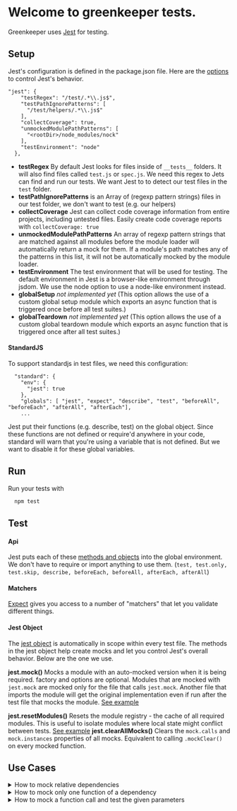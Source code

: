 # Welcome to greenkeeper tests.
Greenkeeper uses [Jest](https://facebook.github.io/jest/) for testing.
## Setup
Jest's configuration is defined in the package.json file. Here are the [options](https://facebook.github.io/jest/docs/en/configuration.html#options) to control Jest's behavior.
```
"jest": {
    "testRegex": "/test/.*\\.js$",
    "testPathIgnorePatterns": [
      "/test/helpers/.*\\.js$"
    ],
    "collectCoverage": true,
    "unmockedModulePathPatterns": [
      "<rootDir>/node_modules/nock"
    ],
    "testEnvironment": "node"
  },
```
- **testRegex**
    By default Jest looks for files inside of `__tests__` folders. It will also find files called `test.js` or `spec.js`. We need this regex to Jets can find and run our tests. We want Jest to to detect our test files in the `test` folder.
- **testPathIgnorePatterns**
    is an Array of (regexp pattern strings) files in our test folder, we don't want to test (e.g. our helpers)
- **collectCoverage**
    Jest can collect code coverage information from entire projects, including untested files. Easily create code coverage reports with `collectCoverage: true`
- **unmockedModulePathPatterns**
    An array of regexp pattern strings that are matched against all modules before the module loader will automatically return a mock for them. If a module's path matches any of the patterns in this list, it will not be automatically mocked by the module loader.
- **testEnvironment**
    The test environment that will be used for testing. The default environment in Jest is a browser-like environment through jsdom. We use the node option to use a node-like environment instead.
- **globalSetup**
    *not implemented yet* (This option allows the use of a custom global setup module which exports an async function that is triggered once before all test suites.)
- **globalTeardown**
    *not implemented yet* (This option allows the use of a custom global teardown module which exports an async function that is triggered once after all test suites.)

#### StandardJS
To support standardjs in test files, we need this configuration:
```
  "standard": {
    "env": {
      "jest": true
    },
    "globals": [ "jest", "expect", "describe", "test", "beforeAll", "beforeEach", "afterAll", "afterEach"],
    ...
```
Jest put their functions (e.g. describe, test) on the global object. Since these functions are not defined or require'd anywhere in your code, standard will warn that you're using a variable that is not defined. But we want to disable it for these global variables.

## Run
Run your tests with
```sh
  npm test
```

## Test
#### Api
Jest puts each of these [methods and objects](https://facebook.github.io/jest/docs/en/api.html) into the global environment. We don't have to require or import anything to use them.
(`test, test.only, test.skip, describe, beforeEach, beforeAll, afterEach, afterAll`)

#### Matchers
[Expect](https://facebook.github.io/jest/docs/en/expect.html) gives you access to a number of "matchers" that let you validate different things.

#### Jest Object
The [jest object](https://facebook.github.io/jest/docs/en/jest-object.html) is automatically in scope within every test file. The methods in the jest object help create mocks and let you control Jest's overall behavior.
Below are the one we use.

**jest.mock()**
 Mocks a module with an auto-mocked version when it is being required. factory and options are optional. Modules that are mocked with `jest.mock` are mocked only for the file that calls `jest.mock`. Another file that imports the module will get the original implementation even if run after the test file that mocks the module.
 [See example](https://facebook.github.io/jest/docs/en/jest-object.html#jestmockmodulename-factory-options)

**jest.resetModules()**
Resets the module registry - the cache of all required modules. This is useful to isolate modules where local state might conflict between tests.
[See example](https://facebook.github.io/jest/docs/en/jest-object.html#jestresetmodules)
**jest.clearAllMocks()**
Clears the `mock.calls` and `mock.instances` properties of all mocks. Equivalent to calling `.mockClear()` on every mocked function.

## Use Cases
<details>
### <summary> How to mock relative dependencies </summary>
In this example the `getInfos-worker` uses the `getDiffCommits()` function from `lib/get-diff-commits`.
We mock the diffCommits(), called in getInfos():
```
  jest.mock('../../lib/get-diff-commits', () => () => {
    return 'diff commits'
  })
  const getInfos = require('../../lib/get-infos') // <-- called after jest.mock()
```
You can see that we use the **path relative to the test file** to mock the dependency.
</details>
<details>
### <summary> How to mock only one function of a dependency </summary>
To mock only specific modules, use require.requireActual to restore the original modules,
then overwrite the one you want to mock.

In this example we only want to mock the `getActiveBilling()` from `payments`, which is called in `updatePayments`.
You can see that we use the **path relative to the test file** to mock the dependency.github-event
```
jest.mock('../../lib/payments', () => {
  const payments = require.requireActual('../../lib/payments')
  payments.getActiveBilling = async() => {
    return {
      plan: 'personal',
      stripeSubscriptionId: 'stripe123',
      stripeItemId: 'si123'
    }
  }
  return payments
})
const updatePayments = require('../../jobs/update-payments') // <-- called after jest.mock()
```
</details>
<details>
### <summary> How to mock a function call and test the given parameters </summary>
In this example we want to mock a dependency-function an check if the given parameters are exepted.
The `githubEvent` calls the `resolve`-function with specific parameters. The `resolve`-function comes from an external module.
```
jest.mock('path', () => {
    return {
      resolve: (dirname, eventType, type, action) => {
        // resolve should be called with /foo/bar
        expect(`${dirname}/${eventType}/${type}/${action}`).toEqual(`${dirname}/github-event/foo/bar`)
        return dirname
      }
     }
})
const githubEvent = require('../../jobs/github-event.js')
```
</details>
